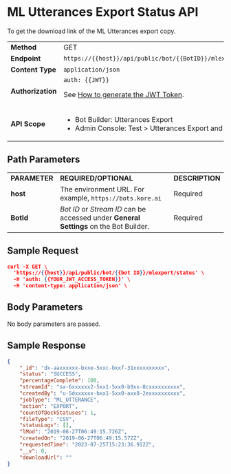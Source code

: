 
# ML Utterances Export Status API

To get the download link of the ML Utterances export copy.


<table>
  <tr>
   <td><strong>Method</strong>
   </td>
   <td>GET
   </td>
  </tr>
  <tr>
   <td><strong>Endpoint</strong>
   </td>
   <td><code>https://{{host}}/api/public/bot/{{BotID}}/mlexport/status</code>
   </td>
  </tr>
  <tr>
   <td><strong>Content Type</strong>
   </td>
   <td><code>application/json</code>
   </td>
  </tr>
  <tr>
   <td><strong>Authorization</strong>
   </td>
   <td><code>auth: {{JWT}}</code>
<p>
See <a href="https://developer.kore.ai/docs/bots/api-guide/apis/#Generating_the_JWT_Token">How to generate the JWT Token</a>.
   </td>
  </tr>
  <tr>
   <td><strong>API Scope</strong>
   </td>
   <td>
<ul>

<li>Bot Builder: Utterances Export

<li>Admin Console: Test > Utterances Export and Train
</li>
</ul>
   </td>
  </tr>
</table>


## Path Parameters


<table>
  <tr>
   <td><strong>PARAMETER</strong>
   </td>
   <td><strong>REQUIRED/OPTIONAL</strong>
   </td>
   <td><strong>DESCRIPTION</strong>
   </td>
  </tr>
  <tr>
   <td><strong>host</strong>
   </td>
   <td>The environment URL. For example, <code>https://bots.kore.ai</code>
   </td>
   <td>Required
   </td>
  </tr>
  <tr>
   <td><strong>BotId</strong>
   </td>
   <td><em>Bot ID</em> or <em>Stream ID</em> can be accessed under <strong>General Settings</strong> on the Bot Builder.
   </td>
   <td>Required
   </td>
  </tr>
</table>


## Sample Request


```json
curl -X GET \
  'https://{{host}}/api/public/bot/{{bot ID}}/mlexport/status' \
  -H 'auth: {{YOUR_JWT_ACCESS_TOKEN}}' \
  -H 'content-type: application/json' \
```

## Body Parameters

No body parameters are passed.

## Sample Response


```json
{
    "_id": "dx-aaxxxxxx-bxxe-5xxc-bxxf-31xxxxxxxxxx",
    "status": "SUCCESS",
    "percentageComplete": 100,
    "streamId": "sx-6xxxxxx2-5xx1-5xx0-b9xx-8cxxxxxxxxxx",
    "createdBy": "u-5dxxxxxx-bxx1-5xx0-axx8-2exxxxxxxxxx",
    "jobType": "ML_UTTERANCE",
    "action": "EXPORT",
    "countOfDockStatuses": 1,
    "fileType": "CSV",
    "statusLogs": [],
    "lMod": "2019-06-27T06:49:15.726Z",
    "createdOn": "2019-06-27T06:49:15.572Z",
    "requestedTime": "2023-07-25T15:23:36.912Z",
    "__v": 0,
    "downloadUrl": ""
}
```
